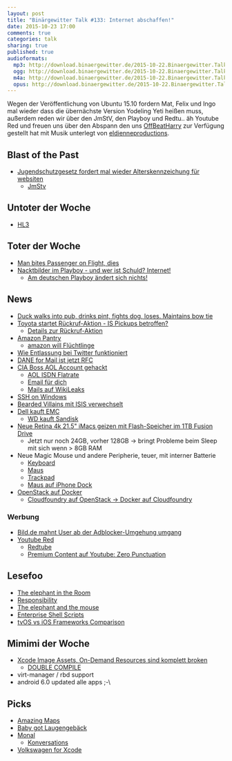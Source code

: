 ```yaml
---
layout: post
title: "Binärgewitter Talk #133: Internet abschaffen!"
date: 2015-10-23 17:00
comments: true
categories: talk
sharing: true
published: true
audioformats:
  mp3: http://download.binaergewitter.de/2015-10-22.Binaergewitter.Talk.133.mp3
  ogg: http://download.binaergewitter.de/2015-10-22.Binaergewitter.Talk.133.ogg
  m4a: http://download.binaergewitter.de/2015-10-22.Binaergewitter.Talk.133.m4a
  opus: http://download.binaergewitter.de/2015-10-22.Binaergewitter.Talk.133.opus
---
```

Wegen der Veröffentlichung von Ubuntu 15.10 fordern Mat, Felix und Ingo mal wieder dass die übernächste Version Yodeling Yeti heißen muss, außerdem reden wir über den JmStV, den Playboy und Redtu.. äh Youtube Red und freuen uns über den Abspann den uns [OffBeatHarry](https://soundcloud.com/offbeatharry ) zur Verfügung gestellt hat mit Musik unterlegt von [eldienneproductions](https://soundcloud.com/eldienneproductions ).

## Blast of the Past
- [Jugendschutzgesetz fordert mal wieder Alterskennzeichung für websiten]( http://www.gulli.com/news/26687-neues-jugendschutzgesetz-sieht-alterskennzeichnung-fuer-websites-vor-2015-10-22 )
  * [JmStv]( https://de.wikipedia.org/wiki/Jugendmedienschutz-Staatsvertrag )


## Untoter der Woche
- [HL3]( http://arstechnica.com/gaming/2015/10/half-life-3-totally-absolutely-confirmed-by-hidden-dota-2-update-file/ )

## Toter der Woche
- [Man bites Passenger on Flight, dies]( http://www.foxnews.com/travel/2015/10/19/brazilian-man-bites-passenger-on-irish-aircraft-collapses-and-dies-woman/ )
- [Nacktbilder im Playboy - und wer ist Schuld? Internet!]( http://www.nytimes.com/2015/10/13/business/media/nudes-are-old-news-at-playboy.html )
  * [Am deutschen Playboy ändert sich nichts!]( http://www.playboy.de/lifestyle/stellungnahme-von-playboy-chefredakteur-florian-boitin )

## News
- [Duck walks into pub, drinks pint, fights dog, loses. Maintains bow tie]( http://www.cheddarvalleygazette.co.uk/Duck-walks-pub-drinks-pint-fights-dog-loses/story-27972766-detail/story.html#1 )
- [Toyota startet Rückruf-Aktion - IS Pickups betroffen?]( https://twitter.com/extra3/status/656755629177053184 )
  * [Details zur Rückruf-Aktion]( http://www.zeit.de/wirtschaft/unternehmen/2015-10/toyota-rueckruf-autos-defekt )
- [Amazon Pantry]( http://www.amazon.de/amazon-pantry/b?ie=UTF8&node=5787992031 )
  * [amazon will Flüchtlinge](http://www.pcwelt.de/news/Amazon-Deutschland-will-Fluechtlinge-einstellen-fuer-das-Weihnachtsgeschaeft-Zeitungsbericht-9828981.html )
- [Wie Entlassung bei Twitter funktioniert]( http://arstechnica.com/business/2015/10/twitter-cuts-336-jobs-so-fast-an-ex-employee-learns-fate-by-no-access-notice/#p3 )
- [DANE for Mail ist jetzt RFC](http://www.heise.de/newsticker/meldung/IETF-verabschiedet-Standard-fuer-die-Absicherung-des-verschluesselten-Mail-Transports-2848049.html )
- [CIA Boss AOL Account gehackt](http://www.theregister.co.uk/2015/10/19/cia_aol_hack/ )
  * [AOL ISDN Flatrate](http://www.heise.de/newsticker/meldung/AOL-ab-August-DSL-und-ISDN-Flatrates-fuer-39-90-DM-Update-40128.html )
  * [Email für dich](http://www.amazon.de/gp/product/B004FHEKPA/ref=as_li_tl?ie=UTF8&camp=1638&creative=19454&creativeASIN=B004FHEKPA&linkCode=as2&tag=trektrip )
  * [Mails auf WikiLeaks]( https://wikileaks.org/cia-emails/ )
- [SSH on Windows]( http://blogs.msdn.com/b/powershell/archive/2015/10/19/openssh-for-windows-update.aspx  )
- [Bearded Villains mit ISIS verwechselt]( http://www.independent.co.uk/news/world/europe/police-called-to-meeting-of-beard-fans-in-sweden-after-passer-by-confuses-them-with-isis-terrorists-a6690711.html )
- [Dell kauft EMC]( http://arstechnica.com/information-technology/2015/10/dell-to-buy-storage-rival-emc-in-a-deal-worth-67-billion/ )
  * [WD kauft Sandisk]( http://www.wdc.com/en/company/pressroom/releases/?release=e5f16023-3969-4cd0-bc3b-fe7e35572518 )
- [Neue Retina 4k 21.5" iMacs geizen mit Flash-Speicher im 1TB Fusion Drive]( http://www.apple.com/de/shop/buy-mac/imac?afid=p231%257Ccamref%253A11lrxG&cid=AOS-DE-Aff-PHG&product=MK452D/A&step=config# )
  * Jetzt nur noch 24GB, vorher 128GB -> bringt Probleme beim Sleep mit sich wenn > 8GB RAM
- Neue Magic Mouse und andere Peripherie, teuer, mit interner Batterie
  * [Keyboard]( http://www.apple.com/de/shop/product/MLA22Z/A/magic-keyboard-%E2%80%93-englisch-international )
  * [Maus]( http://www.apple.com/de/shop/product/MLA02/magic-mouse-2 )
  * [Trackpad]( http://www.apple.com/de/shop/product/MJ2R2/magic-trackpad-2 )
  * [Maus auf iPhone Dock]( https://twitter.com/cabel/status/654030946161680384 )
- [OpenStack auf Docker]( http://www.heise.de/open/meldung/Oracle-verpackt-OpenStack-in-Docker-Containern-2851885.html )
  * [Cloudfoundry auf OpenStack -> Docker auf Cloudfoundry]( http://www.heise.de/forum/iX/News-Kommentare/Oracle-verpackt-OpenStack-in-Docker-Containern/Mehr-Rekursion/posting-23836433/show/ )

### Werbung
- [Bild.de mahnt User ab der Adblocker-Umgehung umgang]( http://www.golem.de/news/adblocker-sperre-bild-de-mahnt-youtuber-wegen-erklaervideo-ab-1510-117011.html )
- [Youtube Red]( http://www.heise.de/newsticker/meldung/Abo-Dienst-YouTube-Red-Neues-Kapitel-bei-YouTube-2852323.html )
  * [Redtube]( http://www.redtube.com/ )
  * [Premium Content auf Youtube: Zero Punctuation]( https://www.youtube.com/channel/UCqg5FCR7NrpvlBWMXdt-5Vg )

## Lesefoo
- [The elephant in the Room]( http://samanthabielefeld.com/the-elephant-in-the-room )
- [Responsibility]( http://mattgemmell.com/responsibility/ )
- [The elephant and the mouse]( http://www.analogsenses.com/2015/10/20/the-elephant-and-the-mouse/ )
- [Enterprise Shell Scripts]( https://enterpriseshellscripts.com )
- [tvOS vs iOS Frameworks Comparison]( https://twitter.com/DavidOlesch/status/656126103921160192 )

## Mimimi der Woche
- [Xcode Image Assets, On-Demand Resources sind komplett broken]( https://twitter.com/ranterle/status/656765657954959360 )
  * [DOUBLE COMPILE]( https://www.youtube.com/watch?v=6WxJECOFg8w )
- virt-manager / rbd support
- android 6.0 updated alle apps ;-\

## Picks
- [Amazing Maps](https://twitter.com/Amazing_Maps )
- [Baby got Laugengebäck]( https://www.youtube.com/watch?v=YSAqTdc-Y2g )
- [Monal](http://monal.im/ )
  * [Konversations](https://play.google.com/store/apps/details?id=eu.siacs.conversations )
- [Volkswagen for Xcode]( https://github.com/cezheng/Volkswagen-Xcode )

